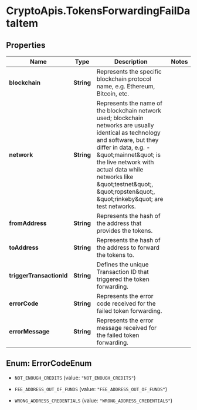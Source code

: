 # CryptoApis.TokensForwardingFailDataItem

## Properties

Name | Type | Description | Notes
------------ | ------------- | ------------- | -------------
**blockchain** | **String** | Represents the specific blockchain protocol name, e.g. Ethereum, Bitcoin, etc. | 
**network** | **String** | Represents the name of the blockchain network used; blockchain networks are usually identical as technology and software, but they differ in data, e.g. - \&quot;mainnet\&quot; is the live network with actual data while networks like \&quot;testnet\&quot;, \&quot;ropsten\&quot;, \&quot;rinkeby\&quot; are test networks. | 
**fromAddress** | **String** | Represents the hash of the address that provides the tokens. | 
**toAddress** | **String** | Represents the hash of the address to forward the tokens to. | 
**triggerTransactionId** | **String** | Defines the unique Transaction ID that triggered the token forwarding. | 
**errorCode** | **String** | Represents the error code received for the failed token forwarding. | 
**errorMessage** | **String** | Represents the error message received for the failed token forwarding. | 



## Enum: ErrorCodeEnum


* `NOT_ENOUGH_CREDITS` (value: `"NOT_ENOUGH_CREDITS"`)

* `FEE_ADDRESS_OUT_OF_FUNDS` (value: `"FEE_ADDRESS_OUT_OF_FUNDS"`)

* `WRONG_ADDRESS_CREDENTIALS` (value: `"WRONG_ADDRESS_CREDENTIALS"`)




